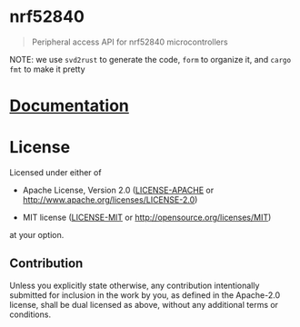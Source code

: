 # nrf52840

> Peripheral access API for nrf52840 microcontrollers

NOTE: we use `svd2rust` to generate the code, `form` to organize it, and `cargo fmt` to make it pretty

# [Documentation](https://docs.rs/nrf52840)

# License

Licensed under either of

- Apache License, Version 2.0 ([LICENSE-APACHE](LICENSE-APACHE) or
  http://www.apache.org/licenses/LICENSE-2.0)

- MIT license ([LICENSE-MIT](LICENSE-MIT) or http://opensource.org/licenses/MIT)

at your option.

## Contribution

Unless you explicitly state otherwise, any contribution intentionally submitted
for inclusion in the work by you, as defined in the Apache-2.0 license, shall be
dual licensed as above, without any additional terms or conditions.
